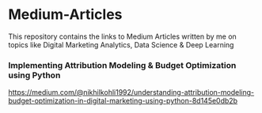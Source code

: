# Medium-Articles
This repository contains the links to Medium Articles written by me on topics like Digital Marketing Analytics, Data Science &amp; Deep Learning


### Implementing Attribution Modeling & Budget Optimization using Python 
https://medium.com/@nikhilkohli1992/understanding-attribution-modeling-budget-optimization-in-digital-marketing-using-python-8d145e0db2b

